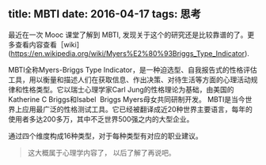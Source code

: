 title: MBTI
date: 2016-04-17
tags: 思考
---

最近在一次 Mooc 课堂了解到 MBTI, 发现关于这个的研究还是比较靠谱的了。更多查看内容查看［wiki](https://en.wikipedia.org/wiki/Myers%E2%80%93Briggs_Type_Indicator).

MBTI全称Myers-Briggs Type Indicator，是一种迫选型、自我报告式的性格评估工具，用以衡量和描述人们在获取信息、作出决策、对待生活等方面的心理活动规律和性格类型。它以瑞士心理学家Carl Jung的性格理论为基础，由美国的Katherine C Briggs和Isabel  Briggs Myers母女共同研制开发。
MBTI是当今世界上应用最广泛的性格测试工具。它已经被翻译成近20种世界主要语言，每年的使用者多达200多万，其中不乏世界500强之内的大型企业。

通过四个维度构成16种类型，对于每种类型有对应的职业建议。

> 这大概属于心理学内容了， 以后了解了再说吧。

